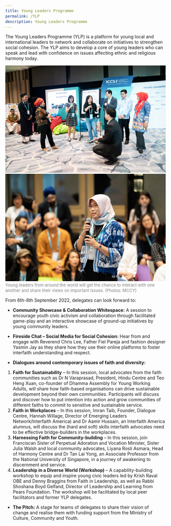 ```yaml
---
title: Young Leaders Programme
permalink: /YLP
description: Young Leaders Programme
---
```

The Young Leaders Programme (YLP) is a platform for young local and international leaders to network and collaborate on initiatives to strengthen social cohesion. The YLP aims to develop a core of young leaders who can speak and lead with confidence on issues affecting ethnic and religious harmony today. 

![](/images/19June2019ICCSPhotog1_morning-60.jpg)
![](/images/18June2019ICCSPhotog1-116.jpg)
<font color = "grey"><font size="-1">Young leaders from around the world will get the chance to interact with one another and share their views on important issues. (Photos: MCCY)</font></font>

From 6th-8th September 2022, delegates can look forward to:

* **Community Showcase & Collaboration Whitespace:** A session to encourage youth civic activism and collaboration through facilitated game-play and an interactive showcase of ground-up initiatives by young community leaders.

* **Fireside Chat – Social Media for Social Cohesion:** Hear from and engage with Reverend Chris Lee, Father Fiel Pareja and fashion designer Yasmin Jay as they share how they use their online platforms to foster interfaith understanding and respect.  

* **Dialogues around contemporary issues of faith and diversity:**

1. **Faith for Sustainability** – In this session, local advocates from the faith communities such as Dr N Varaprasad, President, Hindu Centre and Teo Heng Xuan, co-founder of Dhamma Assembly for Young Working Adults, will share how faith-based organisations can drive sustainable development beyond their own communities. Participants will discuss and discover how to put intention into action and grow communities of different faiths to commit to sensitive and sustainable service.
2. **Faith in Workplaces** – In this session, Imran Taib, Founder, Dialogue Centre, Hannah Willage, Director of Emerging Leaders Network/Interfaith America) and Dr Aamir Hussain, an Interfaith America alumnus, will discuss the (hard and soft) skills interfaith advocates need to be effective bridge-builders in the workplaces.
3. **Harnessing Faith for Community-building** – In this session, join Franciscan Sister of Perpetual Adoration and Vocation Minister, Sister Julia Walsh and local community advocates, Liyana Rosli Asmara, Head of Harmony Centre and Dr Tan Lai Yong, an Associate Professor from the National University of Singapore, in a journey of awakening to discernment and service.
4. **Leadership in a Diverse World (Workshop)** – A capability-building workshop to equip and inspire young civic leaders led by Krish Raval OBE and Denny Braggins from Faith in Leadership, as well as Rabbi Shoshana Boyd Gelfand, Director of Leadership and Learning from Pears Foundation. The workshop will be facilitated by local peer facilitators and former YLP delegates.  

* **The Pitch:** A stage for teams of delegates to share their vision of change and realise them with funding support from the Ministry of Culture, Community and Youth.